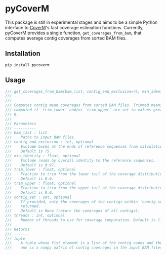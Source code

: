 # pyCoverM

This package is still in experimental stages and aims to be a simple Python interface to [CoverM](https://github.com/wwood/CoverM)'s fast coverage estimation functions. Currently, pyCoverM provides a single function, `get_coverages_from_bam`, that computes average contig coverages from sorted BAM files.

## Installation

```
pip install pycoverm
```

## Usage

```rust
/// get_coverages_from_bam(bam_list, contig_end_exclusion=75, min_identity=0.97, threads=1)
/// --
///
/// Computes contig mean coverages from sorted BAM files. Trimmed means will be
/// computed if `trim_lower` and/or `trim_upper` are set to values greater than
/// 0.
///
/// Parameters
/// ----------
/// bam_list : list
///    Paths to input BAM files.
/// contig_end_exclusion : int, optional
///    Exclude bases at the ends of reference sequences from calculation.
///    Default is 75.
/// min_identity : float, optional
///    Exclude reads by overall identity to the reference sequences.
///    Default is 0.97.
/// trim_lower : float, optional
///    Fraction to trim from the lower tail of the coverage distribution.
///    Default is 0.0.
/// trim_upper : float, optional
///    Fraction to trim from the upper tail of the coverage distribution.
///    Default is 0.0.
/// contig_set : set, optional
///    If provided, only the coverages of the contigs within `contig_set` will
///    returned.
///    Default is None (return the coverages of all contigs).
/// threads : int, optional
///    Number of threads to use for coverage computation. Default is 1.
///
/// Returns
/// -------
/// tuple
///    A tuple whose fist element is a list of the contig names and the second
///    one is a numpy matrix of contig coverages in the input BAM files.
```
